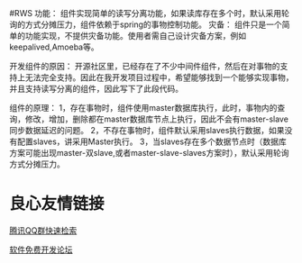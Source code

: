 #RWS
功能：
组件实现简单的读写分离功能，如果读库存在多个时，默认采用轮询的方式分摊压力，组件依赖于spring的事物控制功能。
灾备：
组件只是一个简单的功能实现，不提供灾备功能。使用者需自己设计灾备方案，例如keepalived,Amoeba等。

开发组件的原因：
开源社区里，已经存在了不少中间件组件，然后在对事物的支持上无法完全支持。因此在我开发项目过程中，希望能够找到一个能够实现事物，并且支持读写分离的组件，因此写下了此段代码。

组件的原理：
1，存在事物时，组件使用master数据库执行，此时，事物内的查询，修改，增加，删除都在master数据库节点上执行，因此不会有master-slave 同步数据延迟的问题。
2，不存在事物时，组件默认采用slaves执行数据，如果没有配置slaves，讲采用Master执行。
3，当slaves存在多个数据节点时（数据库方案可能出现master-双slave,或者master-slave-slaves方案时），默认采用轮询方式分摊压力。

 # 良心友情链接

[腾讯QQ群快速检索](http://u.720life.cn/s/8cf73f7c)

[软件免费开发论坛](http://u.720life.cn/s/bbb01dc0)